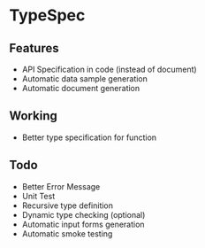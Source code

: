 TypeSpec
========

Features
--------

- API Specification in code (instead of document)
- Automatic data sample generation
- Automatic document generation

Working
-------

- Better type specification for function

Todo
----

- Better Error Message
- Unit Test
- Recursive type definition
- Dynamic type checking (optional)
- Automatic input forms generation
- Automatic smoke testing

